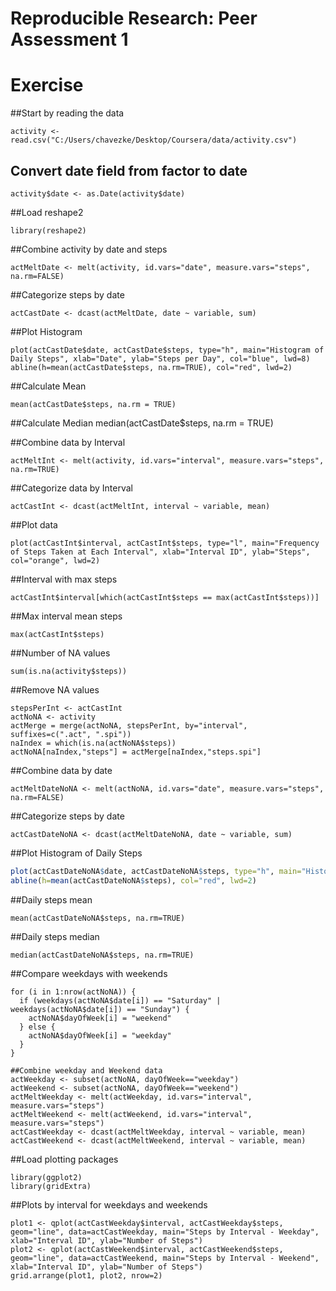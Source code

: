# Reproducible Research: Peer Assessment 1

# Exercise

##Start by reading the data
```{r}
activity <- read.csv("C:/Users/chavezke/Desktop/Coursera/data/activity.csv")
```

## Convert date field from factor to date
```{r}
activity$date <- as.Date(activity$date)
```

##Load reshape2
```{r}
library(reshape2)
```

##Combine activity by date and steps
```{r}
actMeltDate <- melt(activity, id.vars="date", measure.vars="steps", na.rm=FALSE)
```

##Categorize steps by date
```{r}
actCastDate <- dcast(actMeltDate, date ~ variable, sum)
```
##Plot Histogram
```{r}
plot(actCastDate$date, actCastDate$steps, type="h", main="Histogram of Daily Steps", xlab="Date", ylab="Steps per Day", col="blue", lwd=8)
abline(h=mean(actCastDate$steps, na.rm=TRUE), col="red", lwd=2)
```

##Calculate Mean
```{r}
mean(actCastDate$steps, na.rm = TRUE)
```
##Calculate Median
median(actCastDate$steps, na.rm = TRUE)

##Combine data by Interval
```{r}
actMeltInt <- melt(activity, id.vars="interval", measure.vars="steps", na.rm=TRUE)
```

##Categorize data by Interval
```{r}
actCastInt <- dcast(actMeltInt, interval ~ variable, mean)
```

##Plot data
```{r}
plot(actCastInt$interval, actCastInt$steps, type="l", main="Frequency of Steps Taken at Each Interval", xlab="Interval ID", ylab="Steps", col="orange", lwd=2)
```

##Interval with max steps
```{r}
actCastInt$interval[which(actCastInt$steps == max(actCastInt$steps))]
```

##Max interval mean steps
```{r}
max(actCastInt$steps)
```

##Number of NA values
```{r}
sum(is.na(activity$steps))
```

##Remove NA values
```{r}
stepsPerInt <- actCastInt
actNoNA <- activity
actMerge = merge(actNoNA, stepsPerInt, by="interval", suffixes=c(".act", ".spi"))
naIndex = which(is.na(actNoNA$steps))
actNoNA[naIndex,"steps"] = actMerge[naIndex,"steps.spi"]
```

##Combine data by date
```{r}
actMeltDateNoNA <- melt(actNoNA, id.vars="date", measure.vars="steps", na.rm=FALSE)
```

##Categorize steps by date
```{r}
actCastDateNoNA <- dcast(actMeltDateNoNA, date ~ variable, sum)
```

##Plot Histogram of Daily Steps
```r
plot(actCastDateNoNA$date, actCastDateNoNA$steps, type="h", main="Histogram of Daily Steps (Removed NA Values)", xlab="Date", ylab="Steps", col="gray", lwd=8)
abline(h=mean(actCastDateNoNA$steps), col="red", lwd=2)
```

##Daily steps mean
```{r}
mean(actCastDateNoNA$steps, na.rm=TRUE)
```

##Daily steps median
```{r}
median(actCastDateNoNA$steps, na.rm=TRUE)
```

##Compare weekdays with weekends
```{r}
for (i in 1:nrow(actNoNA)) {
  if (weekdays(actNoNA$date[i]) == "Saturday" | weekdays(actNoNA$date[i]) == "Sunday") {
    actNoNA$dayOfWeek[i] = "weekend"
  } else {
    actNoNA$dayOfWeek[i] = "weekday"
  }
}

##Combine weekday and Weekend data
actWeekday <- subset(actNoNA, dayOfWeek=="weekday")
actWeekend <- subset(actNoNA, dayOfWeek=="weekend")
actMeltWeekday <- melt(actWeekday, id.vars="interval", measure.vars="steps")
actMeltWeekend <- melt(actWeekend, id.vars="interval", measure.vars="steps")
actCastWeekday <- dcast(actMeltWeekday, interval ~ variable, mean)
actCastWeekend <- dcast(actMeltWeekend, interval ~ variable, mean)
```

##Load plotting packages
```{r}
library(ggplot2)
library(gridExtra)
```

##Plots by interval for weekdays and weekends
```{r}
plot1 <- qplot(actCastWeekday$interval, actCastWeekday$steps, geom="line", data=actCastWeekday, main="Steps by Interval - Weekday", xlab="Interval ID", ylab="Number of Steps")
plot2 <- qplot(actCastWeekend$interval, actCastWeekend$steps, geom="line", data=actCastWeekend, main="Steps by Interval - Weekend", xlab="Interval ID", ylab="Number of Steps")
grid.arrange(plot1, plot2, nrow=2)
```
